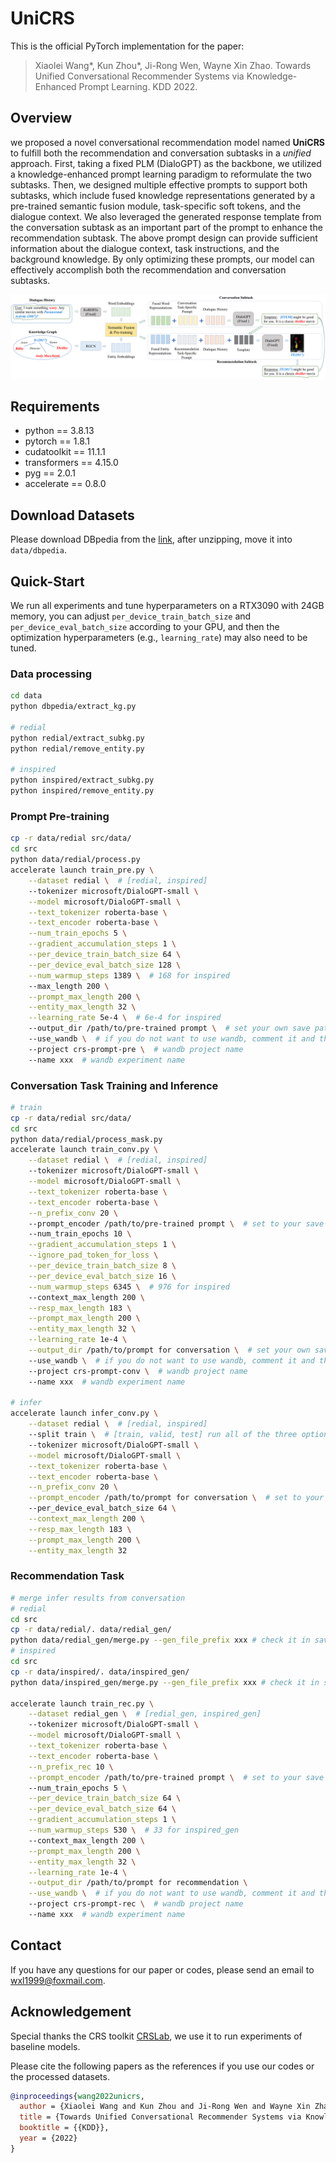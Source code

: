 # UniCRS

This is the official PyTorch implementation for the paper:

> Xiaolei Wang*, Kun Zhou*, Ji-Rong Wen, Wayne Xin Zhao. Towards Unified Conversational Recommender Systems via Knowledge-Enhanced Prompt Learning. KDD 2022.

## Overview

we proposed a novel conversational recommendation model named **UniCRS** to fulfill both the recommendation and conversation subtasks in a _unified_ approach. First, taking a fixed PLM (DialoGPT) as the backbone, we utilized a knowledge-enhanced prompt learning paradigm to reformulate the two subtasks. Then, we designed multiple effective prompts to support both subtasks, which include fused knowledge representations generated by a pre-trained semantic fusion module, task-specific soft tokens, and the dialogue context. We also leveraged the generated response template from the conversation subtask as an important part of the prompt to enhance the recommendation subtask. The above prompt design can provide sufficient information about the dialogue context, task instructions, and the background knowledge. By only optimizing these prompts, our model can effectively accomplish both the recommendation and conversation subtasks.

![model](asset/model.png)

## Requirements

- python == 3.8.13
- pytorch == 1.8.1
- cudatoolkit == 11.1.1
- transformers == 4.15.0
- pyg == 2.0.1
- accelerate == 0.8.0

## Download Datasets

[//]: # (## Download Datasets and Pre-trained Model)

Please download DBpedia from the [link](https://databus.dbpedia.org/dbpedia/mappings/mappingbased-objects/2021.09.01/mappingbased-objects_lang=en.ttl.bz2), after unzipping, move it into `data/dbpedia`.

[//]: # (You can download our [pre-triained prompt]&#40;#prompt-pre-training&#41; from [Google Drive]&#40;https://drive.google.com/drive/folders/18wxR3atXasSwRRAvlkeJ5J8qLnR0I2bk?usp=sharing&#41;.)


## Quick-Start

We run all experiments and tune hyperparameters on a RTX3090 with 24GB memory, you can adjust `per_device_train_batch_size` and `per_device_eval_batch_size` according to your GPU, and then the optimization hyperparameters (e.g., `learning_rate`) may also need to be tuned.

### Data processing

```bash
cd data
python dbpedia/extract_kg.py

# redial
python redial/extract_subkg.py
python redial/remove_entity.py

# inspired
python inspired/extract_subkg.py
python inspired/remove_entity.py
```

### Prompt Pre-training

```bash
cp -r data/redial src/data/
cd src
python data/redial/process.py
accelerate launch train_pre.py \
    --dataset redial \  # [redial, inspired]
    --tokenizer microsoft/DialoGPT-small \
    --model microsoft/DialoGPT-small \
    --text_tokenizer roberta-base \
    --text_encoder roberta-base \
    --num_train_epochs 5 \
    --gradient_accumulation_steps 1 \
    --per_device_train_batch_size 64 \
    --per_device_eval_batch_size 128 \
    --num_warmup_steps 1389 \  # 168 for inspired
    --max_length 200 \
    --prompt_max_length 200 \
    --entity_max_length 32 \
    --learning_rate 5e-4 \  # 6e-4 for inspired
    --output_dir /path/to/pre-trained prompt \  # set your own save path
    --use_wandb \  # if you do not want to use wandb, comment it and the lines below
    --project crs-prompt-pre \  # wandb project name
    --name xxx  # wandb experiment name
```

### Conversation Task Training and Inference

```bash
# train
cp -r data/redial src/data/
cd src
python data/redial/process_mask.py
accelerate launch train_conv.py \
    --dataset redial \  # [redial, inspired]
    --tokenizer microsoft/DialoGPT-small \
    --model microsoft/DialoGPT-small \
    --text_tokenizer roberta-base \
    --text_encoder roberta-base \
    --n_prefix_conv 20 \  
    --prompt_encoder /path/to/pre-trained prompt \  # set to your save path of the pre-trained prompt
    --num_train_epochs 10 \
    --gradient_accumulation_steps 1 \
    --ignore_pad_token_for_loss \
    --per_device_train_batch_size 8 \
    --per_device_eval_batch_size 16 \
    --num_warmup_steps 6345 \  # 976 for inspired
    --context_max_length 200 \
    --resp_max_length 183 \
    --prompt_max_length 200 \
    --entity_max_length 32 \
    --learning_rate 1e-4 \
    --output_dir /path/to/prompt for conversation \  # set your own save path
    --use_wandb \  # if you do not want to use wandb, comment it and the lines below
    --project crs-prompt-conv \  # wandb project name
    --name xxx  # wandb experiment name
    
# infer
accelerate launch infer_conv.py \
    --dataset redial \  # [redial, inspired]
    --split train \  # [train, valid, test] run all of the three options for each dataset
    --tokenizer microsoft/DialoGPT-small \
    --model microsoft/DialoGPT-small \
    --text_tokenizer roberta-base \
    --text_encoder roberta-base \
    --n_prefix_conv 20 \
    --prompt_encoder /path/to/prompt for conversation \  # set to your save path of the prompt for conversation
    --per_device_eval_batch_size 64 \
    --context_max_length 200 \
    --resp_max_length 183 \
    --prompt_max_length 200 \
    --entity_max_length 32
```

### Recommendation Task

```bash
# merge infer results from conversation
# redial
cd src
cp -r data/redial/. data/redial_gen/
python data/redial_gen/merge.py --gen_file_prefix xxx # check it in save/redial, e.g., fill in dialogpt_prompt-pre_prefix-20_redial_1e-4 if you see dialogpt_prompt-pre_prefix-20_redial_1e-4_train/valid/test.jsonl
# inspired
cd src
cp -r data/inspired/. data/inspired_gen/
python data/inspired_gen/merge.py --gen_file_prefix xxx # check it in save/inspired, e.g., fill in dialogpt_prompt-pre_prefix-20_inspired_1e-4 if you see dialogpt_prompt-pre_prefix-20_inspired_1e-4_train/valid/test.jsonl

accelerate launch train_rec.py \
    --dataset redial_gen \  # [redial_gen, inspired_gen]
    --tokenizer microsoft/DialoGPT-small \
    --model microsoft/DialoGPT-small \
    --text_tokenizer roberta-base \
    --text_encoder roberta-base \
    --n_prefix_rec 10 \
    --prompt_encoder /path/to/pre-trained prompt \  # set to your save path of the pre-trained prompt
    --num_train_epochs 5 \
    --per_device_train_batch_size 64 \
    --per_device_eval_batch_size 64 \
    --gradient_accumulation_steps 1 \
    --num_warmup_steps 530 \  # 33 for inspired_gen
    --context_max_length 200 \
    --prompt_max_length 200 \
    --entity_max_length 32 \
    --learning_rate 1e-4 \
    --output_dir /path/to/prompt for recommendation \
    --use_wandb \  # if you do not want to use wandb, comment it and the lines below
    --project crs-prompt-rec \  # wandb project name
    --name xxx  # wandb experiment name
```

## Contact

If you have any questions for our paper or codes, please send an email to wxl1999@foxmail.com.

## Acknowledgement

Special thanks the CRS toolkit [CRSLab](https://github.com/RUCAIBox/CRSLab), we use it to run experiments of baseline models.

Please cite the following papers as the references if you use our codes or the processed datasets.

```bibtex
@inproceedings{wang2022unicrs,
  author = {Xiaolei Wang and Kun Zhou and Ji-Rong Wen and Wayne Xin Zhao},
  title = {Towards Unified Conversational Recommender Systems via Knowledge-Enhanced Prompt Learning},
  booktitle = {{KDD}},
  year = {2022}
}
```
